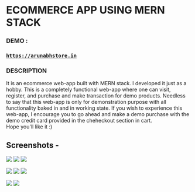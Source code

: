 # ECOMMERCE APP USING MERN STACK

### DEMO :

### [`https://arunabhstore.in`](https://arunabhstore.in)  

### DESCRIPTION 

It is an ecommerce web-app built with MERN stack. I developed it just as a hobby. This is a completely functional web-app where one can visit, register, and purchase and make transaction for demo products. Needless to say that this web-app is only for demonstration purpose with all functionality baked in and in working state. If you wish to experience this web-app, I encourage you to go ahead and make a demo purchase with the demo credit card provided in the cheheckout section in cart.  
Hope you'll like it :)

## Screenshots -

![](ss1.png) ![](ss2.png) ![](ss3.png)

![](ss4.png) ![](ss5.png) ![](ss6.png)

![](ss7.png) ![](ss8.png)